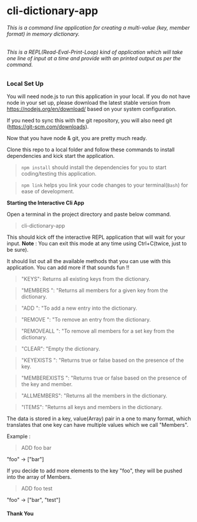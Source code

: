 # cli-dictionary-app

###### This is a command line application for creating a multi-value (key, member format) in memory dictionary.
###### This is a REPL(Read-Eval-Print-Loop) kind of application which will take one line of input at a time and provide with an printed output as per the command.

### Local Set Up

You will need node.js to run this application in your local. If you do not have node in your set up, please download the latest stable version from https://nodejs.org/en/download/ based on your system configuration.

If you need to sync this with the git repository, you will also need git (https://git-scm.com/downloads). 

Now that you have node & git, you are pretty much ready.

Clone this repo to a local folder and follow these commands to install dependencies and kick start the application.

> `npm install` should install the dependencies for you to start coding/testing this application.

> `npm link` helps you link your code changes to your terminal(`Bash`) for ease of development.

**Starting the Interactive Cli App**

Open a terminal in the project directory and paste below command.

> cli-dictionary-app

This should kick off the interactive REPL application that will wait for your input. 
**Note** : You can exit this mode at any time using Ctrl+C(twice, just to be sure).

It should list out all the available methods that you can use with this application. You can add more if that sounds fun !!

>"KEYS": Returns all existing keys from the dictionary.
  
>"MEMBERS <key>": "Returns all members for a given key from the dictionary.
  
>"ADD <key> <member>": "To add a new entry into the dictionary.
  
>"REMOVE <key> <member>": "To remove an entry from the dictionary.
  
>"REMOVEALL <key>": "To remove all members for a set key from the dictionary.
  
>"CLEAR": "Empty the dictionary.
  
>"KEYEXISTS <key>": "Returns true or false based on the presence of the key.
  
>"MEMBEREXISTS <key> <member>": "Returns true or false based on the presence of the key and member.
  
>"ALLMEMBERS": "Returns all the members in the dictionary.
  
>"ITEMS": "Returns all keys and members in the dictionary.

The data is stored in a key, value(Array<String>) pair in a one to many format, which translates that one key can have multiple values which we call "Members".

Example : 

>ADD foo bar 

"foo" -> ["bar"]

If you decide to add more elements to the key "foo", they will be pushed into the array of Members.

>ADD foo test
  
"foo" -> ["bar", "test"]



#### Thank You ####


  
